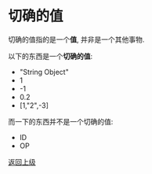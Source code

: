 # 切确的值

切确的值指的是一个**值**, 并非是一个其他事物.

以下的东西是一个**切确的值**:
- "String Object"
- 1
- -1
- 0.2
- [1,"2",-3]

而一下的东西并不是一个切确的值:
- ID
- OP

[返回上级](index.md)